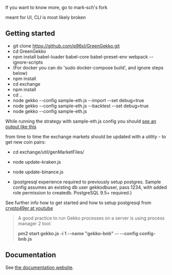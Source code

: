 If you want to know more, go to mark-sch's fork

meant for UI, CLI is most likely broken

## Getting started

- git clone https://github.com/p96xl/GreenGekko.git
- cd GreenGekko
- npm install babel-loader babel-core babel-preset-env webpack --ignore-scripts
- (For docker you can do 'sudo docker-compose build', and ignore steps below)
- npm install 
- cd exchange
- npm install
- cd ..
- node gekko --config sample-eth.js --import --set debug=true
- node gekko --config sample-eth.js --backtest --set debug=true
- node gekko --config sample-eth.js

While running the strategy with sample-eth.js config you should [see an output like this](https://git.io/Jex0a)

from time to time the exchange markets should be updated with a utility - to get new coin pairs:

- cd exchange/util/genMarketFiles/
- node update-kraken.js
- node update-binance.js

- (postgresql experience required to previously setup postgres. Sample config assumes an existing db user gekkodbuser, pass 1234, with added role permission to createdb. PostgreSQL 9.5+ required.)

See further info how to get started and how to setup postgresql from [crypto49er at youtube](https://www.youtube.com/watch?v=vIqe-EPAMeU)

> A good practice to run Gekko processes on a server is using process manager 2 tool:
>
> **pm2 start gekko.js -i 1 --name "gekko-bnb" -- --config config-bnb.js**

## Documentation

See [the documentation website](https://gekko.wizb.it/docs/introduction/about_gekko.html).

